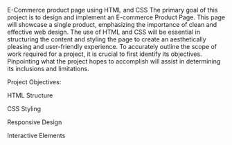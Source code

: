 E-Commerce product page using HTML and CSS
The primary goal of this project is to design and implement an E-commerce Product Page.
This page will showcase a single product, emphasizing the importance of clean and effective web design.
The use of HTML and CSS will be essential in structuring the content and styling the page to create an aesthetically pleasing and user-friendly experience.
To accurately outline the scope of work required for a project, it is crucial to first identify its objectives.
Pinpointing what the project hopes to accomplish will assist in determining its inclusions and limitations.

Project Objectives:

HTML Structure

CSS Styling

Responsive Design

Interactive Elements
